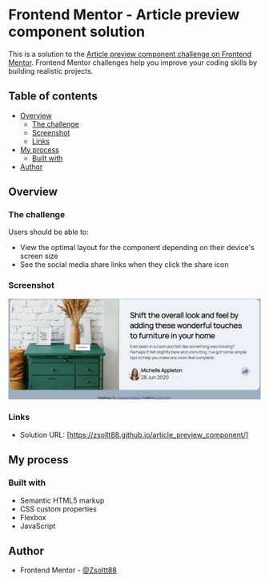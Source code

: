 # Frontend Mentor - Article preview component solution

This is a solution to the [Article preview component challenge on Frontend Mentor](https://www.frontendmentor.io/challenges/article-preview-component-dYBN_pYFT). Frontend Mentor challenges help you improve your coding skills by building realistic projects. 

## Table of contents

- [Overview](#overview)
  - [The challenge](#the-challenge)
  - [Screenshot](#screenshot)
  - [Links](#links)
- [My process](#my-process)
  - [Built with](#built-with)
- [Author](#author)



## Overview

### The challenge

Users should be able to:

- View the optimal layout for the component depending on their device's screen size
- See the social media share links when they click the share icon

### Screenshot

![](./screenshot.jpg)

### Links

- Solution URL: [https://zsollt88.github.io/article_preview_component/]


## My process

### Built with

- Semantic HTML5 markup
- CSS custom properties
- Flexbox
- JavaScript



## Author

- Frontend Mentor - [@Zsoltt88](https://www.frontendmentor.io/profile/Zsollt88)

